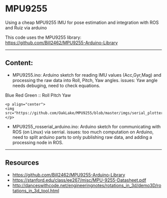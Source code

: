 # MPU9255
Using a cheap MPU9255 IMU for pose estimation and integration with ROS and Ruiz via arduino

This code uses the MPU9255 library: https://github.com/Bill2462/MPU9255-Arduino-Library

-----

## Content:
- MPU9255.ino: Arduino sketch for reading IMU values (Acc,Gyr,Mag) and processing the raw data into Roll, Pitch, Yaw angles. issues: Yaw angle needs debuging, need to check equations.

Blue Red Green :: Roll Pitch Yaw


    <p align="center">
    <img src="https://github.com/OakLake/MPU9255/blob/master/imgs/serial_plotter_RPY.png">
    </p>

- MPU9255_rosserial_arduino.ino: Arduino sketch for communicating with ROS (on Linux) via serrial. issues: too much computation on Arduino, need to split arduino parts to only publishing raw data, and adding a processing node in ROS.

-----

## Resources

- https://github.com/Bill2462/MPU9255-Arduino-Library
- https://stanford.edu/class/ee267/misc/MPU-9255-Datasheet.pdf
- http://danceswithcode.net/engineeringnotes/rotations_in_3d/demo3D/rotations_in_3d_tool.html

